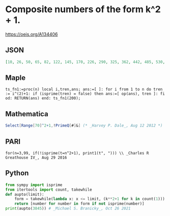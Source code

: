 # Composite numbers of the form k^2 \+ 1\.
https://oeis.org/A134406
## JSON
```JSON
[10, 26, 50, 65, 82, 122, 145, 170, 226, 290, 325, 362, 442, 485, 530, 626, 730, 785, 842, 901, 962, 1025, 1090, 1157, 1226, 1370, 1445, 1522, 1682, 1765, 1850, 1937, 2026, 2117, 2210, 2305, 2402, 2501, 2602, 2705, 2810, 3026, 3250, 3365, 3482, 3601, 3722, 3845]
```
## Maple
```Maple
ts_fn1:=proc(n) local i,tren,ans; ans:=[ ]: for i from 1 to n do tren := i^(2)+1: if (isprime(tren) = false) then ans:=[ op(ans), tren ]: fi od: RETURN(ans) end: ts_fn1(200);
```
## Mathematica
```Mathematica
Select[Range[70]^2+1,!PrimeQ[#]&] (* _Harvey P. Dale_, Aug 12 2012 *)
```
## PARI
```PARI
for(n=3,99, if(!isprime(t=n^2+1), print1(t", "))) \\ _Charles R Greathouse IV_, Aug 29 2016
```
## Python
```Python
from sympy import isprime
from itertools import count, takewhile
def aupto(limit):
    form = takewhile(lambda x: x <= limit, (k**2+1 for k in count(1)))
    return [number for number in form if not isprime(number)]
print(aupto(3845)) # _Michael S. Branicky_, Oct 26 2021
```
